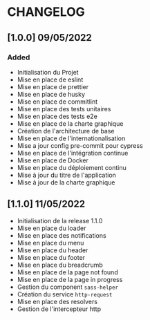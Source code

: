 # CHANGELOG

## [1.0.0] 09/05/2022

### Added

- Initialisation du Projet
- Mise en place de eslint
- Mise en place de prettier
- Mise en place de husky
- Mise en place de commitlint
- Mise en place des tests unitaires
- Mise en place des tests e2e
- Mise en place de la charte graphique
- Création de l'architecture de base
- Mise en place de l'internationalisation
- Mise a jour config pre-commit pour cypress
- Mise en place de l'intégration continue
- Mise en place de Docker
- Mise en place du déploiement continu
- Mise à jour du titre de l'application
- Mise à jour de la charte graphique

## [1.1.0] 11/05/2022

- Initialisation de la release 1.1.0
- Mise en place du loader
- Mise en place des notifications
- Mise en place du menu
- Mise en place du header
- Mise en place du footer
- Mise en place du breadcrumb
- Mise en place de la page not found
- Mise en place de la page in progress
- Gestion du component `sass-helper`
- Création du service `http-request`
- Mise en place des resolvers
- Gestion de l'intercepteur http
